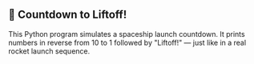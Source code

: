 ## 🚀 Countdown to Liftoff!
This Python program simulates a spaceship launch countdown. It prints numbers in reverse from 10 to 1 followed by "Liftoff!" — just like in a real rocket launch sequence.
